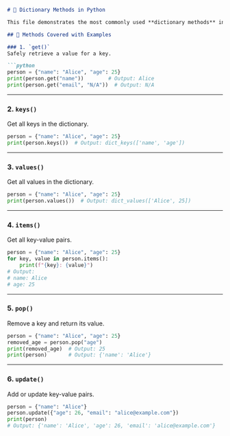 
````markdown
# 📘 Dictionary Methods in Python

This file demonstrates the most commonly used **dictionary methods** in Python with simple, beginner-friendly examples.

## 🔧 Methods Covered with Examples

### 1. `get()`
Safely retrieve a value for a key.

```python
person = {"name": "Alice", "age": 25}
print(person.get("name"))        # Output: Alice
print(person.get("email", "N/A"))  # Output: N/A
````

---

### 2. `keys()`

Get all keys in the dictionary.

```python
person = {"name": "Alice", "age": 25}
print(person.keys())  # Output: dict_keys(['name', 'age'])
```

---

### 3. `values()`

Get all values in the dictionary.

```python
person = {"name": "Alice", "age": 25}
print(person.values())  # Output: dict_values(['Alice', 25])
```

---

### 4. `items()`

Get all key-value pairs.

```python
person = {"name": "Alice", "age": 25}
for key, value in person.items():
    print(f"{key}: {value}")
# Output:
# name: Alice
# age: 25
```

---

### 5. `pop()`

Remove a key and return its value.

```python
person = {"name": "Alice", "age": 25}
removed_age = person.pop("age")
print(removed_age)  # Output: 25
print(person)       # Output: {'name': 'Alice'}
```

---

### 6. `update()`

Add or update key-value pairs.

```python
person = {"name": "Alice"}
person.update({"age": 26, "email": "alice@example.com"})
print(person)
# Output: {'name': 'Alice', 'age': 26, 'email': 'alice@example.com'}
```




